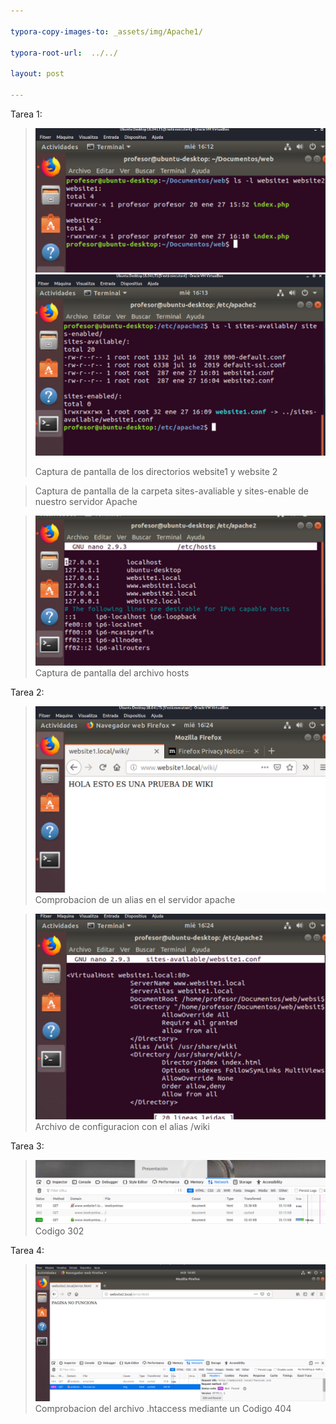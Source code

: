 ```yaml
---

typora-copy-images-to: _assets/img/Apache1/

typora-root-url:  ../../

layout: post

---
```


Tarea 1:

> ![T1_1](/_assets/img/Apache1/T1_1.png)
>![T1_2](/_assets/img/Apache1/T1_2.png)
> 
>
> Captura de pantalla de los directorios website1 y website 2





> Captura de pantalla de la carpeta sites-avaliable y sites-enable de nuestro servidor Apache

> ![T1_3](/_assets/img/Apache1/T1_3.png)Captura de pantalla del archivo hosts

Tarea 2:



> ![T2_1](/_assets/img/Apache1/T2_1.png)Comprobacion de un alias en el servidor apache



> ![T2_2](/_assets/img/Apache1/T2_2.png)Archivo de configuracion con el alias /wiki



Tarea 3:

> ![T3_1](/_assets/img/Apache1/T3_1.png)Codigo 302



Tarea 4:

> ![T4_1](/_assets/img/Apache1/T4_1.png)Comprobacion del archivo .htaccess mediante un Codigo 404


